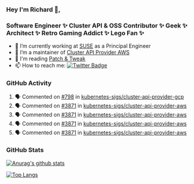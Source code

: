 ### Hey I'm Richard 👋, 

<h3 align="left">Software Engineer ✨ Cluster API & OSS Contributor ✨ Geek ✨ Architect ✨ Retro Gaming Addict ✨ Lego Fan ✨</h3>

- 🔭 I’m currently working at [SUSE](https://www.suse.com/) as a Principal Engineer
- 👯 I’m a maintainer of [Cluster API Provider AWS](https://github.com/kubernetes-sigs/cluster-api-provider-aws)
- 💬 I'm reading [Patch & Tweak](https://bjooks.com/products/patch-tweak-exploring-modular-synthesis)
- 📫 How to reach me: [![Twitter Badge](https://img.shields.io/badge/-@fruit_case-00acee?style=flat&logo=Twitter&logoColor=white)](https://twitter.com/intent/follow?screen_name=fruit_case "Follow on Twitter")

### GitHub Activity 

<!--START_SECTION:activity-->
1. 🗣 Commented on [#798](https://github.com/kubernetes-sigs/cluster-api-provider-gcp/issues/798) in [kubernetes-sigs/cluster-api-provider-gcp](https://github.com/kubernetes-sigs/cluster-api-provider-gcp)
2. 🗣 Commented on [#3871](https://github.com/kubernetes-sigs/cluster-api-provider-aws/issues/3871) in [kubernetes-sigs/cluster-api-provider-aws](https://github.com/kubernetes-sigs/cluster-api-provider-aws)
3. 🗣 Commented on [#3871](https://github.com/kubernetes-sigs/cluster-api-provider-aws/issues/3871) in [kubernetes-sigs/cluster-api-provider-aws](https://github.com/kubernetes-sigs/cluster-api-provider-aws)
4. 🗣 Commented on [#3871](https://github.com/kubernetes-sigs/cluster-api-provider-aws/issues/3871) in [kubernetes-sigs/cluster-api-provider-aws](https://github.com/kubernetes-sigs/cluster-api-provider-aws)
5. 🗣 Commented on [#3871](https://github.com/kubernetes-sigs/cluster-api-provider-aws/issues/3871) in [kubernetes-sigs/cluster-api-provider-aws](https://github.com/kubernetes-sigs/cluster-api-provider-aws)
<!--END_SECTION:activity-->

### GitHub Stats

[![Anurag's github stats](https://github-readme-stats.vercel.app/api?username=richardcase&count_private=true&show_icons=true)](https://github.com/anuraghazra/github-readme-stats)

[![Top Langs](https://github-readme-stats.vercel.app/api/top-langs/?username=richardcase&hide=html&layout=compact)](https://github.com/anuraghazra/github-readme-stats)
